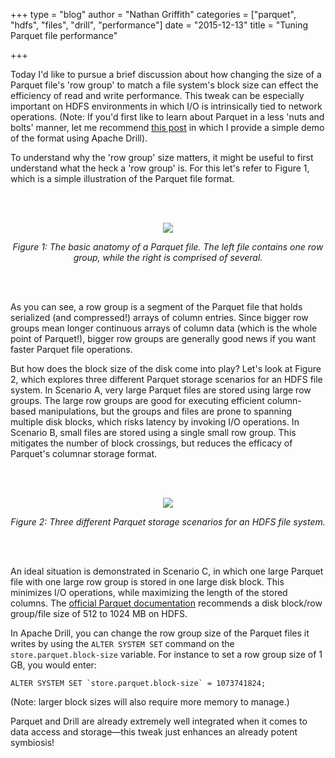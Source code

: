 +++
type = "blog"
author = "Nathan Griffith"
categories = ["parquet", "hdfs", "files", "drill", "performance"]
date = "2015-12-13"
title = "Tuning Parquet file performance"

+++

Today I'd like to pursue a brief discussion about how changing the size of a Parquet file's 'row group' to match a file
system's block size can effect the efficiency of read and write performance. This tweak can be especially important on
HDFS environments in which I/O is intrinsically tied to network operations. (Note: If you'd first like to learn about
Parquet in a less 'nuts and bolts' manner, let me recommend [this
post](http://www.dremio.com/blog/sql-and-parquet-a-simple-demo/) in which I provide a simple demo of the format using
Apache Drill).

To understand why the 'row group' size matters, it might be useful to first understand what the heck a 'row group' is.
For this let's refer to Figure 1, which is a simple illustration of the Parquet file format.

<br>
<br>
<p style="text-align: center;">
<img style="max-width: 100%;" src="/img/parquet_block1.png">
</p>
<p style="text-align: center; font-style: italic;">Figure 1: The basic anatomy of a Parquet file. The left file contains
one row group, while the right is comprised of several.</p>
<br>
<br>

As you can see, a row group is a segment of the Parquet file that holds serialized (and compressed!) arrays of column
entries. Since bigger row groups mean longer continuous arrays of column data (which is the whole point of Parquet!),
bigger row groups are generally good news if you want faster Parquet file operations.

But how does the block size of the disk come into play? Let's look at Figure 2, which explores three different Parquet
storage scenarios for an HDFS file system. In Scenario A, very large Parquet files are stored using large row groups.
The large row groups are good for executing efficient column-based manipulations, but the groups and files are prone to
spanning multiple disk blocks, which risks latency by invoking I/O operations. In Scenario B, small files are stored
using a single small row group. This mitigates the number of block crossings, but reduces the efficacy of Parquet's
columnar storage format.

<br>
<br>
<p style="text-align: center;">
<img style="max-width: 100%;" src="/img/parquet_block2.png">
</p>
<p style="text-align: center; font-style: italic;">Figure 2: Three different Parquet storage scenarios for an HDFS file
system.</p>
<br>
<br>

An ideal situation is demonstrated in Scenario C, in which one large Parquet file with one large row group is stored in
one large disk block. This minimizes I/O operations, while maximizing the length of the stored columns. The [official
Parquet documentation](https://parquet.apache.org/documentation/latest/) recommends a disk block/row group/file size of
512 to 1024 MB on HDFS.

In Apache Drill, you can change the row group size of the Parquet files it writes by using the `ALTER SYSTEM SET`
command on the `store.parquet.block-size` variable. For instance to set a row group size of 1 GB, you would enter:

```
ALTER SYSTEM SET `store.parquet.block-size` = 1073741824;
```

(Note: larger block sizes will also require more memory to manage.)

Parquet and Drill are already extremely well integrated when it comes to data access and storage&mdash;this tweak just
enhances an already potent symbiosis!
